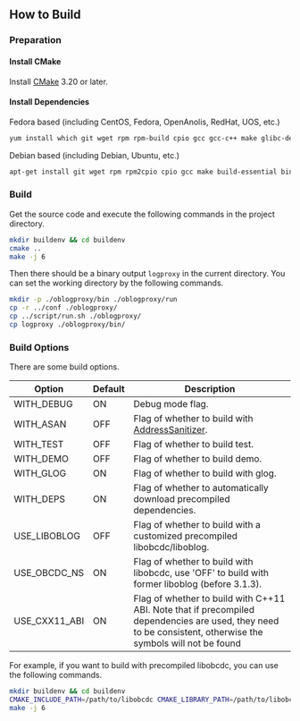 ## How to Build

### Preparation

#### Install CMake

Install [CMake](https://cmake.org/download) 3.20 or later.

#### Install Dependencies

Fedora based (including CentOS, Fedora, OpenAnolis, RedHat, UOS, etc.)

```bash
yum install which git wget rpm rpm-build cpio gcc gcc-c++ make glibc-devel glibc-headers libstdc++-static binutils openssl-devel libaio-devel
```

Debian based (including Debian, Ubuntu, etc.)

```bash
apt-get install git wget rpm rpm2cpio cpio gcc make build-essential binutils
```

### Build

Get the source code and execute the following commands in the project directory.

```bash
mkdir buildenv && cd buildenv
cmake .. 
make -j 6 
```

Then there should be a binary output `logproxy` in the current directory. You can set the working directory by the following commands.

```bash
mkdir -p ./oblogproxy/bin ./oblogproxy/run 
cp -r ../conf ./oblogproxy/
cp ../script/run.sh ./oblogproxy/
cp logproxy ./oblogproxy/bin/
```

### Build Options

There are some build options.

| Option        | Default | Description                                                                                                                                                  |  
|---------------|---------|--------------------------------------------------------------------------------------------------------------------------------------------------------------|
| WITH_DEBUG    | ON      | Debug mode flag.                                                                                                                                             |
| WITH_ASAN     | OFF     | Flag of whether to build with [AddressSanitizer](https://github.com/google/sanitizers).                                                                      |
| WITH_TEST     | OFF     | Flag of whether to build test.                                                                                                                               |
| WITH_DEMO     | OFF     | Flag of whether to build demo.                                                                                                                               |
| WITH_GLOG     | ON      | Flag of whether to build with glog.                                                                                                                          |
| WITH_DEPS     | ON      | Flag of whether to automatically download precompiled dependencies.                                                                                          |
| USE_LIBOBLOG  | OFF     | Flag of whether to build with a customized precompiled libobcdc/liboblog.                                                                                    |
| USE_OBCDC_NS  | ON      | Flag of whether to build with libobcdc, use 'OFF' to build with former liboblog (before 3.1.3).                                                              |
| USE_CXX11_ABI | ON      | Flag of whether to build with C++11 ABI. Note that if precompiled dependencies are used, they need to be consistent, otherwise the symbols will not be found |

For example, if you want to build with precompiled libobcdc, you can use the following commands.

```bash
mkdir buildenv && cd buildenv
CMAKE_INCLUDE_PATH=/path/to/libobcdc CMAKE_LIBRARY_PATH=/path/to/libobcdc cmake -DUSE_LIBOBLOG=ON .. 
make -j 6 
```
